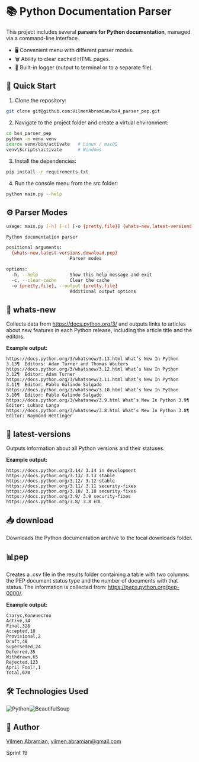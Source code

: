 
# 📚 Python Documentation Parser  

This project includes several **parsers for Python documentation**, managed via a command-line interface.  

- 🖥️ Convenient menu with different parser modes.  
- 🗑 Ability to clear cached HTML pages.  
- 📝 Built-in logger (output to terminal or to a separate file).  

## 🚀 Quick Start

1. Clone the repository:
```bash
git clone git@github.com:VilmenAbramian/bs4_parser_pep.git
```
2. Navigate to the project folder and create a virtual environment:
```bash
cd bs4_parser_pep
python -m venv venv
source venv/bin/activate   # Linux / macOS
venv\Scripts\activate      # Windows
```
3. Install the dependencies:
```bash
pip install -r requirements.txt
```
4. Run the console menu from the src folder:
```bash
python main.py --help
```

## ⚙️ Parser Modes
```bash
usage: main.py [-h] [-c] [-o {pretty,file}] {whats-new,latest-versions,download,pep}

Python documentation parser

positional arguments:
  {whats-new,latest-versions,download,pep}
                        Parser modes

options:
  -h, --help            Show this help message and exit
  -c, --clear-cache     Clear the cache
  -o {pretty,file}, --output {pretty,file}
                        Additional output options
```

## 📰 whats-new
Collects data from https://docs.python.org/3/ and outputs links to articles about new features in each Python release, including the article title and the editors.

**Example output:**
```
https://docs.python.org/3/whatsnew/3.13.html What’s New In Python 3.13¶  Editors: Adam Turner and Thomas Wouters  
https://docs.python.org/3/whatsnew/3.12.html What’s New In Python 3.12¶  Editor: Adam Turner  
https://docs.python.org/3/whatsnew/3.11.html What’s New In Python 3.11¶  Editor: Pablo Galindo Salgado  
https://docs.python.org/3/whatsnew/3.10.html What’s New In Python 3.10¶  Editor: Pablo Galindo Salgado  
https://docs.python.org/3/whatsnew/3.9.html What’s New In Python 3.9¶  Editor: Łukasz Langa  
https://docs.python.org/3/whatsnew/3.8.html What’s New In Python 3.8¶  Editor: Raymond Hettinger
```
## 📌 latest-versions
Outputs information about all Python versions and their statuses.

**Example output:**
```
https://docs.python.org/3.14/ 3.14 in development
https://docs.python.org/3.13/ 3.13 stable
https://docs.python.org/3.12/ 3.12 stable
https://docs.python.org/3.11/ 3.11 security-fixes
https://docs.python.org/3.10/ 3.10 security-fixes
https://docs.python.org/3.9/ 3.9 security-fixes
https://docs.python.org/3.8/ 3.8 EOL
```
## 📥 download
Downloads the Python documentation archive to the local downloads folder.

## 📊pep
Creates a .csv file in the results folder containing a table with two columns: the PEP document status type and the number of documents with that status. The information is collected from: https://peps.python.org/pep-0000/.

**Example output:**
```
Статус,Количество  
Active,34  
Final,328  
Accepted,18  
Provisional,2  
Draft,40  
Superseded,24  
Deferred,35  
Withdrawn,65  
Rejected,123  
April Fool!,1  
Total,670
```

## 🛠 Technologies Used
![Python](https://img.shields.io/badge/Python-3776AB?style=for-the-badge&logo=python&logoColor=white)![BeautifulSoup](https://img.shields.io/badge/BeautifulSoup-4-green?style=for-the-badge)

## 👤 Author
[Vilmen Abramian](https://github.com/VilmenAbramian), vilmen.abramian@gmail.com

Sprint 19
